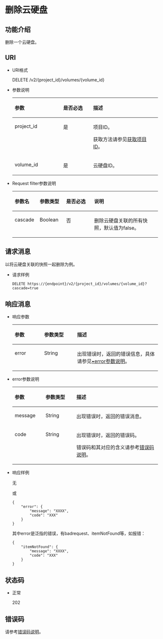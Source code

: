 # 删除云硬盘<a name="evs_04_2066"></a>

## 功能介绍<a name="section10932885"></a>

删除一个云硬盘。

## URI<a name="section31287108"></a>

-   URI格式

    DELETE /v2/\{project\_id\}/volumes/\{volume\_id\}

-   参数说明

    <a name="table44522499"></a>
    <table><thead align="left"><tr id="row39474480"><th class="cellrowborder" valign="top" width="33.33%" id="mcps1.1.4.1.1"><p id="p43316293"><a name="p43316293"></a><a name="p43316293"></a>参数</p>
    </th>
    <th class="cellrowborder" valign="top" width="20.549999999999997%" id="mcps1.1.4.1.2"><p id="p18958859"><a name="p18958859"></a><a name="p18958859"></a>是否必选</p>
    </th>
    <th class="cellrowborder" valign="top" width="46.12%" id="mcps1.1.4.1.3"><p id="p59272617"><a name="p59272617"></a><a name="p59272617"></a>描述</p>
    </th>
    </tr>
    </thead>
    <tbody><tr id="row36352712"><td class="cellrowborder" valign="top" width="33.33%" headers="mcps1.1.4.1.1 "><p id="p58888592"><a name="p58888592"></a><a name="p58888592"></a>project_id</p>
    </td>
    <td class="cellrowborder" valign="top" width="20.549999999999997%" headers="mcps1.1.4.1.2 "><p id="p5246632"><a name="p5246632"></a><a name="p5246632"></a>是</p>
    </td>
    <td class="cellrowborder" valign="top" width="46.12%" headers="mcps1.1.4.1.3 "><p id="p22324024"><a name="p22324024"></a><a name="p22324024"></a>项目ID。</p>
    <p id="p55811451337"><a name="p55811451337"></a><a name="p55811451337"></a>获取方法请参见<a href="获取项目ID.md">获取项目ID</a>。</p>
    </td>
    </tr>
    <tr id="row66698493"><td class="cellrowborder" valign="top" width="33.33%" headers="mcps1.1.4.1.1 "><p id="p33868853"><a name="p33868853"></a><a name="p33868853"></a>volume_id</p>
    </td>
    <td class="cellrowborder" valign="top" width="20.549999999999997%" headers="mcps1.1.4.1.2 "><p id="p59022586"><a name="p59022586"></a><a name="p59022586"></a>是</p>
    </td>
    <td class="cellrowborder" valign="top" width="46.12%" headers="mcps1.1.4.1.3 "><p id="p16100147"><a name="p16100147"></a><a name="p16100147"></a>云硬盘ID。</p>
    </td>
    </tr>
    </tbody>
    </table>

-   Request filter参数说明

    <a name="table114096539515"></a>
    <table><thead align="left"><tr id="row64913538519"><th class="cellrowborder" valign="top" width="17.171717171717173%" id="mcps1.1.5.1.1"><p id="p14491115311514"><a name="p14491115311514"></a><a name="p14491115311514"></a>参数名</p>
    </th>
    <th class="cellrowborder" valign="top" width="18.181818181818183%" id="mcps1.1.5.1.2"><p id="p54911753125116"><a name="p54911753125116"></a><a name="p54911753125116"></a>参数类型</p>
    </th>
    <th class="cellrowborder" valign="top" width="19.191919191919194%" id="mcps1.1.5.1.3"><p id="p10491105315113"><a name="p10491105315113"></a><a name="p10491105315113"></a>是否必选</p>
    </th>
    <th class="cellrowborder" valign="top" width="45.45454545454546%" id="mcps1.1.5.1.4"><p id="p16491553125110"><a name="p16491553125110"></a><a name="p16491553125110"></a>说明</p>
    </th>
    </tr>
    </thead>
    <tbody><tr id="row64916530515"><td class="cellrowborder" valign="top" width="17.171717171717173%" headers="mcps1.1.5.1.1 "><p id="p14491953135112"><a name="p14491953135112"></a><a name="p14491953135112"></a>cascade</p>
    </td>
    <td class="cellrowborder" valign="top" width="18.181818181818183%" headers="mcps1.1.5.1.2 "><p id="p15491185365111"><a name="p15491185365111"></a><a name="p15491185365111"></a>Boolean</p>
    </td>
    <td class="cellrowborder" valign="top" width="19.191919191919194%" headers="mcps1.1.5.1.3 "><p id="p349155345117"><a name="p349155345117"></a><a name="p349155345117"></a>否</p>
    </td>
    <td class="cellrowborder" valign="top" width="45.45454545454546%" headers="mcps1.1.5.1.4 "><p id="p1941233905911"><a name="p1941233905911"></a><a name="p1941233905911"></a>删除云硬盘关联的所有快照，默认值为false。</p>
    </td>
    </tr>
    </tbody>
    </table>


## 请求消息<a name="section13148517"></a>

以将云硬盘关联的快照一起删除为例。

-   请求样例

    ```
    DELETE https://{endpoint}/v2/{project_id}/volumes/{volume_id}?cascade=true
    ```


## 响应消息<a name="section51227795"></a>

-   响应参数

    <a name="table46654279102454"></a>
    <table><thead align="left"><tr id="row6664264102454"><th class="cellrowborder" valign="top" width="20.24%" id="mcps1.1.4.1.1"><p id="p2934472102454"><a name="p2934472102454"></a><a name="p2934472102454"></a>参数</p>
    </th>
    <th class="cellrowborder" valign="top" width="22.62%" id="mcps1.1.4.1.2"><p id="p1338569102927"><a name="p1338569102927"></a><a name="p1338569102927"></a>参数类型</p>
    </th>
    <th class="cellrowborder" valign="top" width="57.14%" id="mcps1.1.4.1.3"><p id="p23036595102454"><a name="p23036595102454"></a><a name="p23036595102454"></a>描述</p>
    </th>
    </tr>
    </thead>
    <tbody><tr id="row12419334102454"><td class="cellrowborder" valign="top" width="20.24%" headers="mcps1.1.4.1.1 "><p id="p129522216412"><a name="p129522216412"></a><a name="p129522216412"></a>error</p>
    </td>
    <td class="cellrowborder" valign="top" width="22.62%" headers="mcps1.1.4.1.2 "><p id="p1595262111415"><a name="p1595262111415"></a><a name="p1595262111415"></a>String</p>
    </td>
    <td class="cellrowborder" valign="top" width="57.14%" headers="mcps1.1.4.1.3 "><p id="p109527215417"><a name="p109527215417"></a><a name="p109527215417"></a>出现错误时，返回的错误信息，具体请参见<a href="#li0419202382514">•error参数说明</a>。</p>
    </td>
    </tr>
    </tbody>
    </table>

-   <a name="li0419202382514"></a>error参数说明

    <a name="evs_04_2013_table15441099103019"></a>
    <table><thead align="left"><tr id="evs_04_2013_row54094047103019"><th class="cellrowborder" valign="top" width="21.17788221177882%" id="mcps1.1.4.1.1"><p id="evs_04_2013_p19541716103019"><a name="evs_04_2013_p19541716103019"></a><a name="evs_04_2013_p19541716103019"></a>参数</p>
    </th>
    <th class="cellrowborder" valign="top" width="21.17788221177882%" id="mcps1.1.4.1.2"><p id="evs_04_2013_p39375186103019"><a name="evs_04_2013_p39375186103019"></a><a name="evs_04_2013_p39375186103019"></a>参数类型</p>
    </th>
    <th class="cellrowborder" valign="top" width="57.64423557644236%" id="mcps1.1.4.1.3"><p id="evs_04_2013_p38578950103019"><a name="evs_04_2013_p38578950103019"></a><a name="evs_04_2013_p38578950103019"></a>描述</p>
    </th>
    </tr>
    </thead>
    <tbody><tr id="evs_04_2013_row59401790103019"><td class="cellrowborder" valign="top" width="21.17788221177882%" headers="mcps1.1.4.1.1 "><p id="evs_04_2013_p46815658103019"><a name="evs_04_2013_p46815658103019"></a><a name="evs_04_2013_p46815658103019"></a>message</p>
    </td>
    <td class="cellrowborder" valign="top" width="21.17788221177882%" headers="mcps1.1.4.1.2 "><p id="evs_04_2013_p33971979103019"><a name="evs_04_2013_p33971979103019"></a><a name="evs_04_2013_p33971979103019"></a>String</p>
    </td>
    <td class="cellrowborder" valign="top" width="57.64423557644236%" headers="mcps1.1.4.1.3 "><p id="evs_04_2013_p21623243103019"><a name="evs_04_2013_p21623243103019"></a><a name="evs_04_2013_p21623243103019"></a>出现错误时，返回的错误消息。</p>
    </td>
    </tr>
    <tr id="evs_04_2013_row60391466103019"><td class="cellrowborder" valign="top" width="21.17788221177882%" headers="mcps1.1.4.1.1 "><p id="evs_04_2013_p59870541103019"><a name="evs_04_2013_p59870541103019"></a><a name="evs_04_2013_p59870541103019"></a>code</p>
    </td>
    <td class="cellrowborder" valign="top" width="21.17788221177882%" headers="mcps1.1.4.1.2 "><p id="evs_04_2013_p17675690103019"><a name="evs_04_2013_p17675690103019"></a><a name="evs_04_2013_p17675690103019"></a>String</p>
    </td>
    <td class="cellrowborder" valign="top" width="57.64423557644236%" headers="mcps1.1.4.1.3 "><p id="evs_04_2013_p6087468103019"><a name="evs_04_2013_p6087468103019"></a><a name="evs_04_2013_p6087468103019"></a>出现错误时，返回的错误码。</p>
    <p id="evs_04_2013_p54787218103019"><a name="evs_04_2013_p54787218103019"></a><a name="evs_04_2013_p54787218103019"></a>错误码和其对应的含义请参考<a href="错误码说明.md">错误码说明</a>。</p>
    </td>
    </tr>
    </tbody>
    </table>

-   响应样例

    无

    或

    ```
    {
        "error": {
            "message": "XXXX", 
            "code": "XXX"
        }
    }
    ```

    其中error是泛指的错误，有badrequest、itemNotFound等，如报错：

    ```
    {
        "itemNotFound": {
            "message": "XXXX", 
            "code": "XXX"
        }
    }
    ```


## 状态码<a name="section58396974"></a>

-   正常

    202


## 错误码<a name="section431317151242"></a>

请参考[错误码说明](错误码说明.md)。

